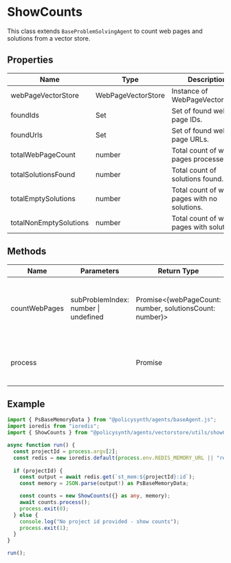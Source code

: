 # ShowCounts

This class extends `BaseProblemSolvingAgent` to count web pages and solutions from a vector store.

## Properties

| Name                  | Type                  | Description                                      |
|-----------------------|-----------------------|--------------------------------------------------|
| webPageVectorStore    | WebPageVectorStore    | Instance of WebPageVectorStore.                  |
| foundIds              | Set<string>           | Set of found web page IDs.                       |
| foundUrls             | Set<string>           | Set of found web page URLs.                      |
| totalWebPageCount     | number                | Total count of web pages processed.              |
| totalSolutionsFound   | number                | Total count of solutions found.                  |
| totalEmptySolutions   | number                | Total count of web pages with no solutions.      |
| totalNonEmptySolutions| number                | Total count of web pages with solutions.         |

## Methods

| Name            | Parameters                          | Return Type                  | Description                                      |
|-----------------|-------------------------------------|------------------------------|--------------------------------------------------|
| countWebPages   | subProblemIndex: number \| undefined| Promise<{webPageCount: number, solutionsCount: number}> | Counts web pages and solutions for a given sub-problem index. |
| process         |                                     | Promise<void>                | Processes counts for web pages and solutions.    |

## Example

```typescript
import { PsBaseMemoryData } from "@policysynth/agents/baseAgent.js";
import ioredis from "ioredis";
import { ShowCounts } from "@policysynth/agents/vectorstore/utils/showCounts.js";

async function run() {
  const projectId = process.argv[2];
  const redis = new ioredis.default(process.env.REDIS_MEMORY_URL || "redis://localhost:6379");
  
  if (projectId) {
    const output = await redis.get(`st_mem:${projectId}:id`);
    const memory = JSON.parse(output!) as PsBaseMemoryData;

    const counts = new ShowCounts({} as any, memory);
    await counts.process();
    process.exit(0);
  } else {
    console.log("No project id provided - show counts");
    process.exit(1);
  }
}

run();
```
